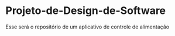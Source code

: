 # Projeto-de-Design-de-Software
Esse será o repositório de um aplicativo de controle de alimentação
